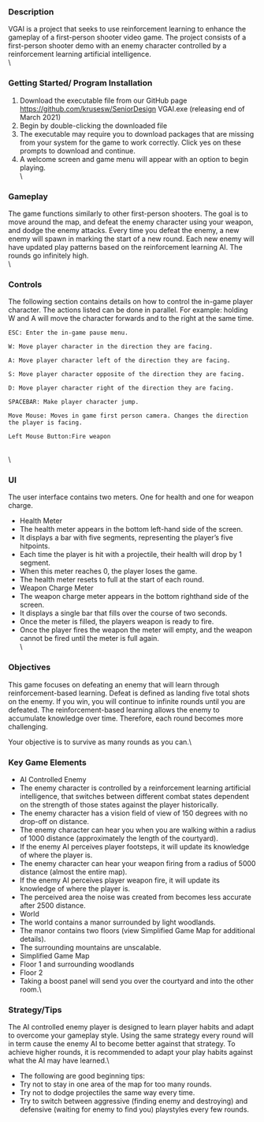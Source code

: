 ### Description 

VGAI is a project that seeks to use reinforcement learning to enhance the gameplay of a first-person shooter video game. 
The project consists of a first-person shooter demo with an enemy character controlled by a reinforcement learning artificial intelligence.
\
\
### Getting Started/ Program Installation 
1. Download the executable file from our GitHub page https://github.com/krusesw/SeniorDesign VGAI.exe (releasing end of March 2021) 
2. Begin by double-clicking the downloaded file 
 1. The executable may require you to download packages that are missing from your system for the game to work correctly. Click yes on these prompts to download and continue. 
3. A welcome screen and game menu will appear with an option to begin playing. 
\
\
### Gameplay 
The game functions similarly to other first-person shooters. The goal is to move around the map, and defeat the enemy character using your weapon, and dodge the enemy attacks. 
Every time you defeat the enemy, a new enemy will spawn in marking the start of a new round. Each new enemy will have updated play patterns based on the reinforcement learning AI. 
The rounds go infinitely high.
\
\
### Controls 
The following section contains details on how to control the in-game player character.
The actions listed can be done in parallel. For example: holding W and A will move the character forwards and to the right at the same time.
```
ESC: Enter the in-game pause menu. 

W: Move player character in the direction they are facing. 

A: Move player character left of the direction they are facing. 

S: Move player character opposite of the direction they are facing. 

D: Move player character right of the direction they are facing. 

SPACEBAR: Make player character jump. 

Move Mouse: Moves in game first person camera. Changes the direction the player is facing. 

Left Mouse Button:Fire weapon
```
\
\
### UI 
The user interface contains two meters. One for health and one for weapon charge. 

* Health Meter 
 * The health meter appears in the bottom left-hand side of the screen.  
 * It displays a bar with five segments, representing the player’s five hitpoints.  
 * Each time the player is hit with a projectile, their health will drop by 1 segment. 
 * When this meter reaches 0, the player loses the game. 
 * The health meter resets to full at the start of each round. 
* Weapon Charge Meter 
 * The weapon charge meter appears in the bottom righthand side of the screen.  
 * It displays a single bar that fills over the course of two seconds.   
 * Once the meter is filled, the players weapon is ready to fire.  
 * Once the player fires the weapon the meter will empty, and the weapon cannot be fired until the meter is full again.
\
\
### Objectives 

This game focuses on defeating an enemy that will learn through reinforcement-based learning.  Defeat is defined as landing five total shots on the enemy. If you win, you will continue to infinite rounds until you are defeated. The reinforcement-based learning allows the enemy to accumulate knowledge over time. Therefore, each round becomes more challenging.  

Your objective is to survive as many rounds as you can.\

 

### Key Game Elements 

* AI Controlled Enemy 
 * The enemy character is controlled by a reinforcement learning artificial intelligence, that switches between different combat states dependent on the strength of those states against the player historically. 
 * The enemy character has a vision field of view of 150 degrees with no drop-off on distance. 
 * The enemy character can hear you when you are walking within a radius of 1000 distance (approximately the length of the courtyard).  
 * If the enemy AI perceives player footsteps, it will update its knowledge of where the player is. 
 * The enemy character can hear your weapon firing from a radius of 5000 distance (almost the entire map). 
 * If the enemy AI perceives player weapon fire, it will update its knowledge of where the player is. 
 * The perceived area the noise was created from becomes less accurate after 2500 distance.
* World 
 * The world contains a manor surrounded by light woodlands. 
 * The manor contains two floors (view Simplified Game Map for additional details). 
 * The surrounding mountains are unscalable. 
* Simplified Game Map 
 * Floor 1 and surrounding woodlands 
 * Floor 2 
 * Taking a boost panel will send you over the courtyard and into the other room.\

### Strategy/Tips 

The AI controlled enemy player is designed to learn player habits and adapt to overcome your gameplay style. Using the same strategy every round will in term cause the enemy AI to become better against that strategy. To achieve higher rounds, it is recommended to adapt your play habits against what the AI may have learned.\

* The following are good beginning tips: 
* Try not to stay in one area of the map for too many rounds. 
* Try not to dodge projectiles the same way every time. 
* Try to switch between aggressive (finding enemy and destroying) and defensive (waiting for enemy to find you) playstyles every few rounds. 

 

